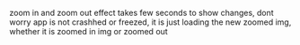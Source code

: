 zoom in and zoom out effect takes few seconds to show changes, dont worry app is not crashhed or freezed, it is just loading the new zoomed img, whether it is zoomed in img or zoomed out

